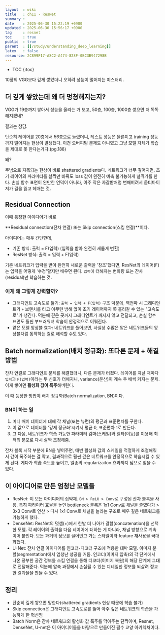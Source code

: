 ```yaml
---
layout  : wiki
title   : ch11 - ResNet
summary : 
date    : 2025-06-30 15:22:19 +0900
updated : 2025-06-30 15:56:17 +0900
tag     : resnet
toc     : true
public  : true
parent  : [[/study/understanding_deep_learning]]
latex   : false
resource: 2C899F17-A8C2-A474-828F-0BC3B947298B
---
```

* TOC
{:toc}

10장의 VGG보다 깊게 쌓았더니 오히려 성능이 떨어지는 미스터리.

## 더 깊게 쌓았는데 왜 더 멍쳥해지는지? 
VGG가 19층까지 쌓아서 성능을 올리는 거 보고, 50층, 100층, 1000층 쌓으면 더 똑똑해지겠네?  

결과는 참담.

단순히 레이어를 20층에서 56층으로 늘렸더니, 테스트 성능은 물론이고 training 성능까지 떨어지는 현상이 발생했다. 이건 오버피팅 문제도 아니였고 그냥 모델 자체가 학습을 제대로 못 한다는거다.(pg.188)

왜?

주범으로 지목되는 현상이 바로 shattered gradients다. 네트워크가 너무 깊어지면, 초기 레이어의 파라미터를 살짝만 바꿔도 loss 값이 완전히 예측 불가능하게 널뛰기를 한다. 손실 함수 표면이 완만한 언덕이 아니라, 아주 작은 자갈밭처럼 변해버려서 옵티마이저가 길을 잃고 헤매는 것.

## Residual Connection
이때 등장한 아이디어가 바로

**Residual connection(잔차 연결) 또는 Skip connection(스킵 연결)**이다.

아이디어는 매우 간단한데,
- 기존 방식: 출력 = F(입력) (입력을 받아 완전히 새롭게 변환)
- ResNet 방식: 출력 = 입력 + F(입력)

기존 네트워크가 입력을 받아 완전히 새로운 출력을 '창조'했다면, ResNet의 레이어(F)는 입력을 어떻게 '수정'할지만 배우면 된다. `입력`에 더해지는 변화량 또는 잔차(residual)만 학습하는 것.

### 이게 왜 그렇게 강력할까?
- 그래디언트 고속도로 뚫기: `출력 = 입력 + F(입력)` 구조 덕분에, 역전파 시 그래디언트가 `+` 브랜치를 타고 아무런 방해 없이 초기 레이어까지 쭉 흘러갈 수 있는 "고속도로"가 생긴다. 덕분에 깊은 곳까지 그래디언트가 깨지지 않고 전달되고, 손실 함수 표면도 훨씬 부드러워져 학습이 안정적으로 이뤄진다.
- 얕은 모델 앙상블 효과: 네트워크를 풀어보면, 사실상 수많은 얕은 네트워크들의 앙상블처럼 동작하는 걸로 해석할 수도 있다.

## Batch normalization(배치 정규화): 또다른 문제 + 해결 방법
잔차 연결로 그래디언트 문제를 해결했더니, 다른 문제가 터졌다. 레이어를 지날 때마다  
`입력`과 `F(입력)`이라는 두 신호가 더해지니, variance(분산)이 계속 두 배씩 커지는 문제. 이게 쌓이면 **활성화 값이 폭주**해버린다.

이 때 등장한 방법이 배치 정규화(Batch normalization, BN)이다.

### BN이 하는 일
1. 미니 배치 데이터에 대해 각 채널(또는 뉴런)의 평균과 표준편차를 구한다.
2. 이 값으로 데이터를 '강제 정규화'시켜서 평균 0, 표준편차 1로 만든다.
3. 그 다음, 네트워크가 학습 가능한 파라미터 감마(스케일)와 델타(이동)를 이용해 최적의 분포로 다시 살짝 조정해줌.

잔차 블록 시작 부분에 BN을 넣어주면, 매번 활성화 값의 스케일을 적절하게 조절해줘서 값이 폭주하는 걸 막고, 결과적으로 훨씬 깊은 네트워크를 안정적으로 학습시킬 수 있게 된다. 게다가 학습 속도를 높이고, 일종의 regularizaiton 효과까지 덤으로 얻을 수 있다.

## 이 아이디어로 만든 엄청난 모델들
- ResNet: 이 모든 아이디어의 집약체.
`BN > ReLU > Conv`로 구성된 잔차 블록을 사용. 특히 파라미터 효율을 높인 bottleneck 블록은 1x1 Conv로 채널을 줄였다가 > 3x3 Conv로 연산 > 다시 1x1 Conv로 채널을 늘리는 구조로 매우 깊은 네트워크를 가능하게 했다.
- DenseNet: ResNet의 덧셈(+)에서 한발 더 나아가 결합(concatenation)을 선택한 모델. 각 레이어의 출력을 다음 레이어에 더하는 게 아니라, 채널 방향으로 계속 이어 붙인다. 모든 과거의 정보를 끌어안고 가는 스타일이라 feature 재사용을 극대화했다.
- U-Net: 잔차 연결 아이디어를 인코더-디코더 구조에 적용한 대박 모델. 이미지 분할(segmentation)에서 엄청난 성공을 거둠. 인코더(이미지 압축)의 각 단계에서 나온 풍부한 공간 정보를 스킵 연결을 통해 디코더(이미지 복원)의 해당 단계에 그대로 전달해준다. 덕분에 압축 과정에서 손실될 수 있는 디테일한 정보를 되살려 정교한 결과물을 만들 수 있다.

## 정리
- 단순히 깊게 쌓으면 망한다(shattered gradients 현상 때문에 학습 불가)
- Skip connection은 그래디언트 고속도로를 뚫어 아주 깊은 네트워크의 학습을 가능하게 한 혁신임
- Batch Norm은 잔차 네트워크의 활성화 값 폭주를 막아주는 단짝이며, Resnet, DenseNet, U-net은 이 아이디어들을 바탕으로 만들어진 필수 교양 아키텍처이다.
